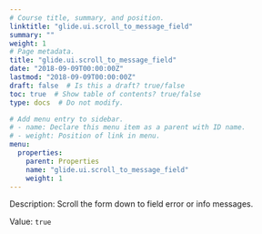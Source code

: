 ```yaml
---
# Course title, summary, and position.
linktitle: "glide.ui.scroll_to_message_field"
summary: ""
weight: 1
# Page metadata.
title: "glide.ui.scroll_to_message_field"
date: "2018-09-09T00:00:00Z"
lastmod: "2018-09-09T00:00:00Z"
draft: false  # Is this a draft? true/false
toc: true  # Show table of contents? true/false
type: docs  # Do not modify.

# Add menu entry to sidebar.
# - name: Declare this menu item as a parent with ID name.
# - weight: Position of link in menu.
menu:
  properties:
    parent: Properties
    name: "glide.ui.scroll_to_message_field"
    weight: 1
---
```


Description: Scroll the form down to field error or info messages.


Value: `true`